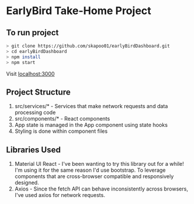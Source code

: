 # EarlyBird Take-Home Project

## To run project

```bash
> git clone https://github.com/skapoo01/earlyBirdDashboard.git
> cd earlyBirdDashboard
> npm install
> npm start
```

Visit [localhost:3000](http://localhost:3000)

## Project Structure
1. src/services/* - Services that make network requests and data processing code
2. src/components/* - React components
3. App state is managed in the App component using state hooks
4. Styling is done within component files

## Libraries Used
1. Material UI React - I've been wanting to try this library out for a while! I'm using it for the same reason I'd use bootstrap. To leverage components that are cross-browser compatible and responsively designed.
2. Axios - Since the fetch API can behave inconsistently across browsers, I've used axios for network requests.



